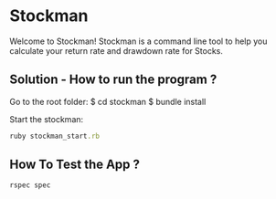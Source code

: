 # Stockman

Welcome to Stockman! Stockman is a command line tool to help you calculate your return rate and drawdown rate for Stocks.

## Solution - How to run the program ?
Go to the root folder:
  $ cd stockman
  $ bundle install

Start the stockman:
  ```ruby
  ruby stockman_start.rb
  ```

## How To Test the App ?
```ruby
rspec spec
```
